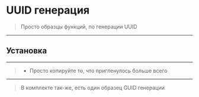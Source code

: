# UUID генерация
> Просто образцы функций, по генерации UUID

---

## Установка

---

> - Просто копируйте то, что пригленулось больше всего

---

> В комплекте так-же, есть один образец GUID генерации
